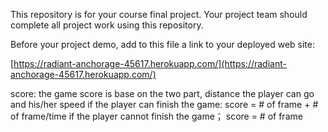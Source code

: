 This repository is for your course final project. Your project team
should complete all project work using this repository.

Before your project demo, add to this file a link to your deployed
web site: 

[https://radiant-anchorage-45617.herokuapp.com/](https://radiant-anchorage-45617.herokuapp.com/)


score: 
the game score is base on the two part,  distance the player can go and his/her speed
if the player can finish the game:
score = # of frame + # of frame/time
if the player cannot finish the game；
score = # of frame 


